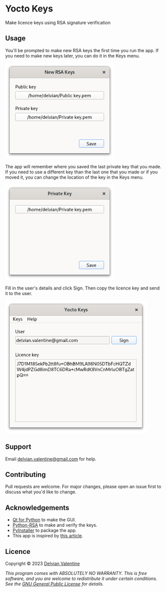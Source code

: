 # Yocto Keys

Make licence keys using RSA signature verification

## Usage

You'll be prompted to make new RSA keys the first time you run the app.  If you need to 
make new keys later, you can do it in the Keys menu.

![New RSA keys](images/new_rsa_keys.png)

The app will remember where you saved the last private key that you made.  If you need 
to use a different key than the last one that you made or if you moved it, you can 
change the location of the key in the Keys menu.

![Private key](images/priv_key.png)

Fill in the user's details and click Sign.  Then copy the licence key and send it to 
the user.

![Main window](images/main.png)

## Support

Email delvian.valentine@gmail.com for help.

## Contributing

Pull requests are welcome.  For major changes, please open an issue first to discuss 
what you'd like to change.

## Acknowledgements

*   [Qt for Python](https://wiki.qt.io/Qt_for_Python) to make the GUI.
*   [Python-RSA](https://stuvel.eu/software/rsa/) to make and verify the keys.
*   [PyInstaller](https://pyinstaller.org/en/stable/) to package the app.
*   This app is inspired by [this article](https://build-system.fman.io/generating-license-keys).

## Licence

Copyright © 2023  [Delvian Valentine](mailto:delvian.valentine@gmail.com)

_This program comes with ABSOLUTELY NO WARRANTY.
This is free software, and you are welcome to redistribute it under certain conditions.
See the [GNU General Public License](https://www.gnu.org/licenses/) for details._
